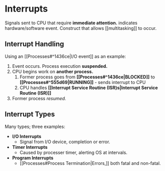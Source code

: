 # Interrupts

Signals sent to CPU that require **immediate attention.** indicates hardware/software event. Construct that allows [[multitasking]] to occur.


## Interrupt Handling

Using an [[Processes#^1436ce|I/O event]] as an example:

1) Event occurs. Process execution **suspended.**
2) CPU begins work on **another process.**
	1) Former process goes from **[[Processes#^1436ce|BLOCKED]]** to **[[Processes#^555d69|RUNNING]]** - sends interrupt to CPU
	2) CPU handles **[[Interrupt Service Routine (ISR)s|Interrupt Service Routine (ISR)]]**
3) Former process *resumed.*

## Interrupt Types

Many types; three examples:
- **I/O Interrupts**
	- Signal from I/O device, completion or error.
- **Timer Interrupts**
	- Caused by processer timer, alerting OS at intervals.
- **Program Interrupts**
	- [[Processes#Process Termination|Errors,]] both fatal and non-fatal.